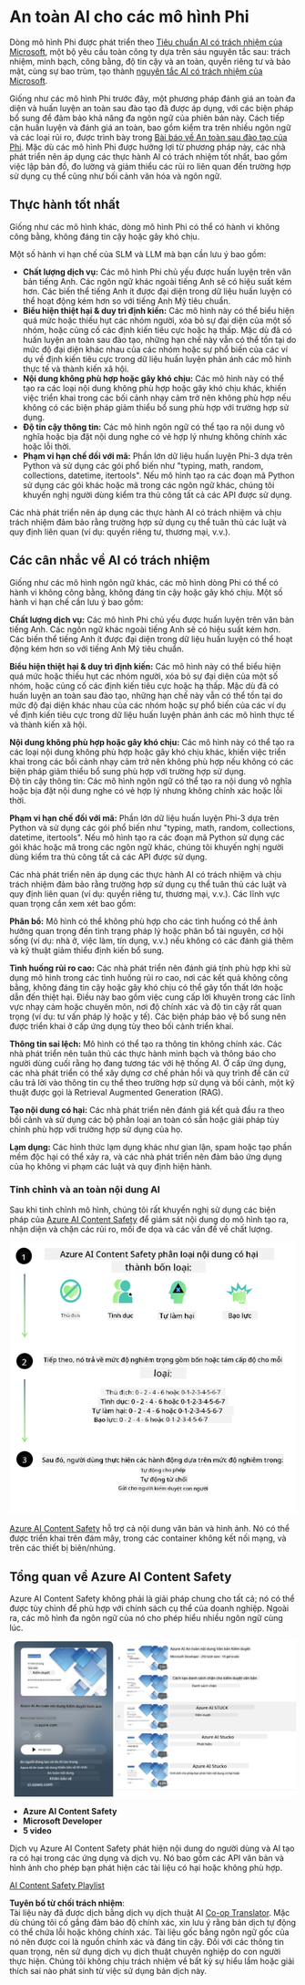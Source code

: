 <!--
CO_OP_TRANSLATOR_METADATA:
{
  "original_hash": "c8273672cc57df2be675407a1383aaf0",
  "translation_date": "2025-07-16T17:50:38+00:00",
  "source_file": "md/01.Introduction/01/01.AISafety.md",
  "language_code": "vi"
}
-->
# An toàn AI cho các mô hình Phi  
Dòng mô hình Phi được phát triển theo [Tiêu chuẩn AI có trách nhiệm của Microsoft](https://query.prod.cms.rt.microsoft.com/cms/api/am/binary/RE5cmFl), một bộ yêu cầu toàn công ty dựa trên sáu nguyên tắc sau: trách nhiệm, minh bạch, công bằng, độ tin cậy và an toàn, quyền riêng tư và bảo mật, cùng sự bao trùm, tạo thành [nguyên tắc AI có trách nhiệm của Microsoft](https://www.microsoft.com/ai/responsible-ai).

Giống như các mô hình Phi trước đây, một phương pháp đánh giá an toàn đa diện và huấn luyện an toàn sau đào tạo đã được áp dụng, với các biện pháp bổ sung để đảm bảo khả năng đa ngôn ngữ của phiên bản này. Cách tiếp cận huấn luyện và đánh giá an toàn, bao gồm kiểm tra trên nhiều ngôn ngữ và các loại rủi ro, được trình bày trong [Bài báo về An toàn sau đào tạo của Phi](https://arxiv.org/abs/2407.13833). Mặc dù các mô hình Phi được hưởng lợi từ phương pháp này, các nhà phát triển nên áp dụng các thực hành AI có trách nhiệm tốt nhất, bao gồm việc lập bản đồ, đo lường và giảm thiểu các rủi ro liên quan đến trường hợp sử dụng cụ thể cũng như bối cảnh văn hóa và ngôn ngữ.

## Thực hành tốt nhất

Giống như các mô hình khác, dòng mô hình Phi có thể có hành vi không công bằng, không đáng tin cậy hoặc gây khó chịu.

Một số hành vi hạn chế của SLM và LLM mà bạn cần lưu ý bao gồm:

- **Chất lượng dịch vụ:** Các mô hình Phi chủ yếu được huấn luyện trên văn bản tiếng Anh. Các ngôn ngữ khác ngoài tiếng Anh sẽ có hiệu suất kém hơn. Các biến thể tiếng Anh ít được đại diện trong dữ liệu huấn luyện có thể hoạt động kém hơn so với tiếng Anh Mỹ tiêu chuẩn.  
- **Biểu hiện thiệt hại & duy trì định kiến:** Các mô hình này có thể biểu hiện quá mức hoặc thiếu hụt các nhóm người, xóa bỏ sự đại diện của một số nhóm, hoặc củng cố các định kiến tiêu cực hoặc hạ thấp. Mặc dù đã có huấn luyện an toàn sau đào tạo, những hạn chế này vẫn có thể tồn tại do mức độ đại diện khác nhau của các nhóm hoặc sự phổ biến của các ví dụ về định kiến tiêu cực trong dữ liệu huấn luyện phản ánh các mô hình thực tế và thành kiến xã hội.  
- **Nội dung không phù hợp hoặc gây khó chịu:** Các mô hình này có thể tạo ra các loại nội dung không phù hợp hoặc gây khó chịu khác, khiến việc triển khai trong các bối cảnh nhạy cảm trở nên không phù hợp nếu không có các biện pháp giảm thiểu bổ sung phù hợp với trường hợp sử dụng.  
- **Độ tin cậy thông tin:** Các mô hình ngôn ngữ có thể tạo ra nội dung vô nghĩa hoặc bịa đặt nội dung nghe có vẻ hợp lý nhưng không chính xác hoặc lỗi thời.  
- **Phạm vi hạn chế đối với mã:** Phần lớn dữ liệu huấn luyện Phi-3 dựa trên Python và sử dụng các gói phổ biến như "typing, math, random, collections, datetime, itertools". Nếu mô hình tạo ra các đoạn mã Python sử dụng các gói khác hoặc mã trong các ngôn ngữ khác, chúng tôi khuyến nghị người dùng kiểm tra thủ công tất cả các API được sử dụng.

Các nhà phát triển nên áp dụng các thực hành AI có trách nhiệm và chịu trách nhiệm đảm bảo rằng trường hợp sử dụng cụ thể tuân thủ các luật và quy định liên quan (ví dụ: quyền riêng tư, thương mại, v.v.).

## Các cân nhắc về AI có trách nhiệm

Giống như các mô hình ngôn ngữ khác, các mô hình dòng Phi có thể có hành vi không công bằng, không đáng tin cậy hoặc gây khó chịu. Một số hành vi hạn chế cần lưu ý bao gồm:

**Chất lượng dịch vụ:** Các mô hình Phi chủ yếu được huấn luyện trên văn bản tiếng Anh. Các ngôn ngữ khác ngoài tiếng Anh sẽ có hiệu suất kém hơn. Các biến thể tiếng Anh ít được đại diện trong dữ liệu huấn luyện có thể hoạt động kém hơn so với tiếng Anh Mỹ tiêu chuẩn.

**Biểu hiện thiệt hại & duy trì định kiến:** Các mô hình này có thể biểu hiện quá mức hoặc thiếu hụt các nhóm người, xóa bỏ sự đại diện của một số nhóm, hoặc củng cố các định kiến tiêu cực hoặc hạ thấp. Mặc dù đã có huấn luyện an toàn sau đào tạo, những hạn chế này vẫn có thể tồn tại do mức độ đại diện khác nhau của các nhóm hoặc sự phổ biến của các ví dụ về định kiến tiêu cực trong dữ liệu huấn luyện phản ánh các mô hình thực tế và thành kiến xã hội.

**Nội dung không phù hợp hoặc gây khó chịu:** Các mô hình này có thể tạo ra các loại nội dung không phù hợp hoặc gây khó chịu khác, khiến việc triển khai trong các bối cảnh nhạy cảm trở nên không phù hợp nếu không có các biện pháp giảm thiểu bổ sung phù hợp với trường hợp sử dụng.  
Độ tin cậy thông tin: Các mô hình ngôn ngữ có thể tạo ra nội dung vô nghĩa hoặc bịa đặt nội dung nghe có vẻ hợp lý nhưng không chính xác hoặc lỗi thời.

**Phạm vi hạn chế đối với mã:** Phần lớn dữ liệu huấn luyện Phi-3 dựa trên Python và sử dụng các gói phổ biến như "typing, math, random, collections, datetime, itertools". Nếu mô hình tạo ra các đoạn mã Python sử dụng các gói khác hoặc mã trong các ngôn ngữ khác, chúng tôi khuyến nghị người dùng kiểm tra thủ công tất cả các API được sử dụng.

Các nhà phát triển nên áp dụng các thực hành AI có trách nhiệm và chịu trách nhiệm đảm bảo rằng trường hợp sử dụng cụ thể tuân thủ các luật và quy định liên quan (ví dụ: quyền riêng tư, thương mại, v.v.). Các lĩnh vực quan trọng cần xem xét bao gồm:

**Phân bổ:** Mô hình có thể không phù hợp cho các tình huống có thể ảnh hưởng quan trọng đến tình trạng pháp lý hoặc phân bổ tài nguyên, cơ hội sống (ví dụ: nhà ở, việc làm, tín dụng, v.v.) nếu không có các đánh giá thêm và kỹ thuật giảm thiểu định kiến bổ sung.

**Tình huống rủi ro cao:** Các nhà phát triển nên đánh giá tính phù hợp khi sử dụng mô hình trong các tình huống rủi ro cao, nơi các kết quả không công bằng, không đáng tin cậy hoặc gây khó chịu có thể gây tổn thất lớn hoặc dẫn đến thiệt hại. Điều này bao gồm việc cung cấp lời khuyên trong các lĩnh vực nhạy cảm hoặc chuyên môn, nơi độ chính xác và độ tin cậy rất quan trọng (ví dụ: tư vấn pháp lý hoặc y tế). Các biện pháp bảo vệ bổ sung nên được triển khai ở cấp ứng dụng tùy theo bối cảnh triển khai.

**Thông tin sai lệch:** Mô hình có thể tạo ra thông tin không chính xác. Các nhà phát triển nên tuân thủ các thực hành minh bạch và thông báo cho người dùng cuối rằng họ đang tương tác với hệ thống AI. Ở cấp ứng dụng, các nhà phát triển có thể xây dựng cơ chế phản hồi và quy trình để căn cứ câu trả lời vào thông tin cụ thể theo trường hợp sử dụng và bối cảnh, một kỹ thuật được gọi là Retrieval Augmented Generation (RAG).

**Tạo nội dung có hại:** Các nhà phát triển nên đánh giá kết quả đầu ra theo bối cảnh và sử dụng các bộ phân loại an toàn có sẵn hoặc giải pháp tùy chỉnh phù hợp với trường hợp sử dụng của họ.

**Lạm dụng:** Các hình thức lạm dụng khác như gian lận, spam hoặc tạo phần mềm độc hại có thể xảy ra, và các nhà phát triển nên đảm bảo ứng dụng của họ không vi phạm các luật và quy định hiện hành.

### Tinh chỉnh và an toàn nội dung AI

Sau khi tinh chỉnh mô hình, chúng tôi rất khuyến nghị sử dụng các biện pháp của [Azure AI Content Safety](https://learn.microsoft.com/azure/ai-services/content-safety/overview) để giám sát nội dung do mô hình tạo ra, nhận diện và chặn các rủi ro, mối đe dọa và các vấn đề về chất lượng.

![Phi3AISafety](../../../../../translated_images/01.phi3aisafety.c0d7fc42f5a5c40507c5e8be556615b8377a63b8764865d057d4faac3757a478.vi.png)

[Azure AI Content Safety](https://learn.microsoft.com/azure/ai-services/content-safety/overview) hỗ trợ cả nội dung văn bản và hình ảnh. Nó có thể được triển khai trên đám mây, trong các container không kết nối mạng, và trên các thiết bị biên/nhúng.

## Tổng quan về Azure AI Content Safety

Azure AI Content Safety không phải là giải pháp chung cho tất cả; nó có thể được tùy chỉnh để phù hợp với chính sách cụ thể của doanh nghiệp. Ngoài ra, các mô hình đa ngôn ngữ của nó cho phép hiểu nhiều ngôn ngữ cùng lúc.

![AIContentSafety](../../../../../translated_images/01.AIcontentsafety.a288819b8ce8da1a56cf708aff010a541799d002ae7ae84bb819b19ab8950591.vi.png)

- **Azure AI Content Safety**  
- **Microsoft Developer**  
- **5 video**

Dịch vụ Azure AI Content Safety phát hiện nội dung do người dùng và AI tạo ra có hại trong các ứng dụng và dịch vụ. Nó bao gồm các API văn bản và hình ảnh cho phép bạn phát hiện các tài liệu có hại hoặc không phù hợp.

[AI Content Safety Playlist](https://www.youtube.com/playlist?list=PLlrxD0HtieHjaQ9bJjyp1T7FeCbmVcPkQ)

**Tuyên bố từ chối trách nhiệm**:  
Tài liệu này đã được dịch bằng dịch vụ dịch thuật AI [Co-op Translator](https://github.com/Azure/co-op-translator). Mặc dù chúng tôi cố gắng đảm bảo độ chính xác, xin lưu ý rằng bản dịch tự động có thể chứa lỗi hoặc không chính xác. Tài liệu gốc bằng ngôn ngữ gốc của nó nên được coi là nguồn chính xác và đáng tin cậy. Đối với các thông tin quan trọng, nên sử dụng dịch vụ dịch thuật chuyên nghiệp do con người thực hiện. Chúng tôi không chịu trách nhiệm về bất kỳ sự hiểu lầm hoặc giải thích sai nào phát sinh từ việc sử dụng bản dịch này.